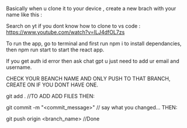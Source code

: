 Basically when u clone it to your device , create a new brach with your name like this :

Search on yt if you dont know how to clone to vs code : https://www.youtube.com/watch?v=ILJ4dfOL7zs

To run the app, go to terminal and first run npm i to install dependancies, then npm run start to start the react app.

If you get auth id error then ask chat gpt u just need to add ur email and username.

CHECK YOUR BEANCH NAME AND ONLY PUSH TO THAT BRANCH, CREATE ON IF YOU DONT HAVE ONE.

git add . //TO ADD ADD FILES THEN: 

git commit -m "<commit_message>" // say what you changed... THEN:

git push origin <branch_name> //Done
